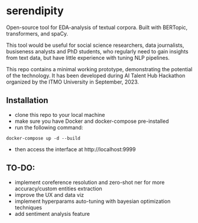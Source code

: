 # serendipity
Open-source tool for EDA-analysis of textual corpora. Built with BERTopic, transformers, and spaCy.

This tool would be useful for social science researchers, data journalists, busiseness analysts and PhD students, who regularly need to gain insights from text data, but have little experience with tuning NLP pipelines.

This repo contains a minimal working prototype, demonstrating the potential of the technology. It has been developed during AI Talent Hub Hackathon organized by the ITMO University in September, 2023.

## Installation
- clone this repo to your local machine
- make sure you have Docker and docker-compose pre-installed
- run the following command:
```
docker-compose up -d --build
```
- then access the interface at http://localhost:9999

## TO-DO:
- implement coreference resolution and zero-shot ner for more accuracy/custom entities extraction
- improve the UX and data viz
- implement hyperparams auto-tuning with bayesian optimization techniques
- add sentiment analysis feature
